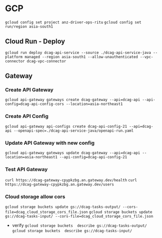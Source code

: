 # GCP
`gcloud config set project anz-driver-ops-ritu`
`gcloud config set run/region asia-south1`

## Cloud Run - Deploy
`gcloud run deploy dcag-api-service --source ./dcag-api-service-java --platform managed --region asia-south1 --allow-unauthenticated --vpc-connector dcag-vpc-connector`

## Gateway

### Create API Gateway
`gcloud api-gateway gateways create dcag-gateway --api=dcag-api --api-config=dcag-api-config-cors --location=asia-northeast1`

### Create API Config
`gcloud api-gateway api-configs create dcag-api-config-21 --api=dcag-api --openapi-spec=./dcag-api-service-java/openapi-run.yaml`

### Update API Gateway with new config
`gcloud api-gateway gateways update dcag-gateway --api=dcag-api --location=asia-northeast1 --api-config=dcag-api-config-21`

### Test API Gateway
`curl https://dcag-gateway-cpypkzbg.an.gateway.dev/health`
`curl https://dcag-gateway-cpypkzbg.an.gateway.dev/users`

### Cloud storage allow cors 
`gcloud storage buckets update gs://dcag-tasks-output/ --cors-file=dcag_cloud_storage_cors_file.json`
`gcloud storage buckets update gs://dcag-tasks-input/ --cors-file=dcag_cloud_storage_cors_file.json`

- verify 
`gcloud storage buckets  describe gs://dcag-tasks-output/`
`gcloud storage buckets  describe gs://dcag-tasks-input/`


